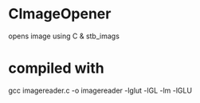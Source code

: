 # CImageOpener
opens image using C &  stb_imags

# compiled with
gcc imagereader.c -o imagereader -lglut -lGL -lm -lGLU
